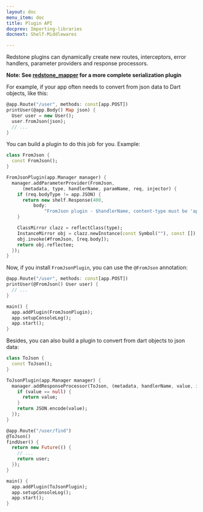 ```yaml
---
layout: doc
menu_item: doc
title: Plugin API
docprev: Importing-libraries
docnext: Shelf-Middlewares

---
```

Redstone plugins can dynamically create new routes, interceptors, error handlers, parameter providers and response processors.

**Note: See [redstone_mapper](https://github.com/luizmineo/redstone_mapper) for a more complete serialization plugin**

For example, if your app often needs to convert from json data to Dart objects, like this:

```dart
@app.Route("/user", methods: const[app.POST])
printUser(@app.Body() Map json) {
  User user = new User();
  user.fromJson(json);
  // ...
}
```

You can build a plugin to do this job for you. Example:

```dart
class FromJson {
  const FromJson();
}

FromJsonPlugin(app.Manager manager) {
  manager.addParameterProvider(FromJson,
      (metadata, type, handlerName, paramName, req, injector) {
    if (req.bodyType != app.JSON) {
      return new shelf.Response(400,
          body:
              "FromJson plugin - $handlerName, content-type must be 'application/json'");
    }

    ClassMirror clazz = reflectClass(type);
    InstanceMirror obj = clazz.newInstance(const Symbol(""), const []);
    obj.invoke(#fromJson, [req.body]);
    return obj.reflectee;
  });
}
```
Now, if you install `FromJsonPlugin`, you can use the `@FromJson` annotation:

```dart
@app.Route("/user", methods: const[app.POST])
printUser(@FromJson() User user) {
  // ...
}

main() {
  app.addPlugin(FromJsonPlugin);
  app.setupConsoleLog();
  app.start();
}
```

Besides, you can also build a plugin to convert from dart objects to json data:

```dart
class ToJson {
  const ToJson();
}

ToJsonPlugin(app.Manager manager) {
  manager.addResponseProcessor(ToJson, (metadata, handlerName, value, injector) {
    if (value == null) {
      return value;
    }
    return JSON.encode(value);
  });
}
```

```dart
@app.Route("/user/find")
@ToJson()
findUser() {
  return new Future(() {
    // ...
    return user;
  });
}

main() {
  app.addPlugin(ToJsonPlugin);
  app.setupConsoleLog();
  app.start();
}
```
